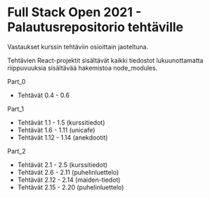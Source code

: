 # Full Stack Open 2021 - Palautusrepositorio tehtäville

Vastaukset kurssin tehtäviin osioittain jaoteltuna.

Tehtävien React-projektit sisältävät kaikki tiedostot lukuunottamatta riippuvuuksia sisältävää hakemistoa node_modules.

Part_0  
  * Tehtävät 0.4 - 0.6

Part_1  
  * Tehtävät 1.1 - 1.5 (kurssitiedot)
  * Tehtävät 1.6 - 1.11 (unicafe)
  * Tehtävät 1.12 - 1.14 (anekdootit)

Part_2  
  * Tehtävät 2.1 - 2.5 (kurssitiedot)
  * Tehtävät 2.6 - 2.11 (puhelinluettelo)
  * Tehtävät 2.12 - 2.14 (maiden-tiedot)
  * Tehtävät 2.15 - 2.20 (puhelinluettelo)
